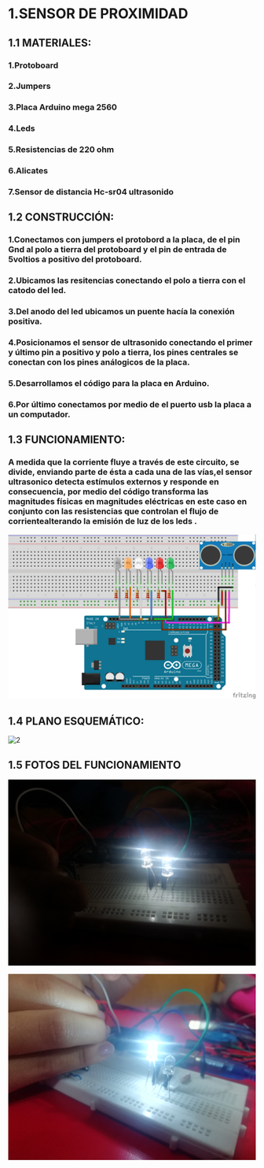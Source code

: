 # 1.SENSOR DE PROXIMIDAD 

## 1.1 MATERIALES:

### 1.Protoboard 

### 2.Jumpers 

### 3.Placa Arduino mega 2560

### 4.Leds

### 5.Resistencias de 220 ohm

### 6.Alicates 

### 7.Sensor de distancia Hc-sr04 ultrasonido


## 1.2 CONSTRUCCIÓN:

### 1.Conectamos con jumpers el protobord a la placa, de el pin Gnd al polo a tierra del protoboard  y el pin de entrada de 5voltios a positivo del protoboard.

### 2.Ubicamos las resitencias conectando  el polo a tierra con el catodo del  led.

### 3.Del anodo del led ubicamos un puente hacía la conexión positiva.

### 4.Posicionamos el sensor de ultrasonido conectando el primer y último pin a positivo y polo a tierra, los pines centrales se conectan con los pines análogicos de la placa.

### 5.Desarrollamos el código para la placa en Arduino.

### 6.Por último conectamos por medio de el puerto usb la placa a un computador.

## 1.3 FUNCIONAMIENTO:

### A medida que la corriente fluye a través de este circuito, se divide, enviando parte de ésta a cada una de las vías,el sensor ultrasonico detecta estímulos externos y responde en consecuencia, por medio del código transforma las magnitudes físicas en magnitudes eléctricas en este caso en conjunto con las resistencias que controlan el flujo de corrientealterando la emisión de luz de los leds .
![1](https://github.com/valeria1178/1.PROYECTO-/blob/master/imagenes/Untitled%20Sketch_bb.png)

## 1.4 PLANO ESQUEMÁTICO:
![2](https://github.com/valeria1178/1.PROYECTO-/blob/master/imagenes/Untitled%20Sketch_esquem%C3%A1tico.png%202.png)

## 1.5 FOTOS DEL FUNCIONAMIENTO

![3](https://github.com/valeria1178/1.PROYECTO-/blob/master/imagenes/IMG_20190221_160341.jpg)

![4](https://github.com/valeria1178/1.PROYECTO-/blob/master/imagenes/IMG_20190221_160404.jpg)
